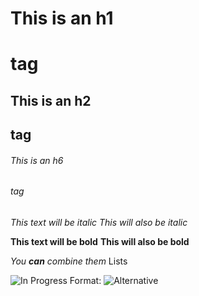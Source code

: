 # This is an h1 <h1> tag
## This is an h2 <h2> tag
###### This is an h6 <h6> tag

*This text will be italic*
_This will also be italic_

**This text will be bold**
__This will also be bold__

_You **can** combine them_
Lists

![In Progress](https://tsmcgrath.github.io/catch21/images/ChimpFinger.jpg)
Format: ![Alternative](url)
